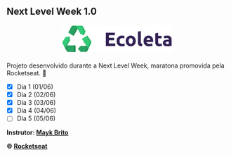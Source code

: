 ## Next Level Week 1.0

<h4 align="center">
  <img src="/public/assets/logo.svg" width="250px" />
</h4>

Projeto desenvolvido durante a Next Level Week, maratona promovida pela Rocketseat. 🚀

- [x] Dia 1 (01/06)
- [x] Dia 2 (02/06)
- [x] Dia 3 (03/06)
- [x] Dia 4 (04/06)
- [ ] Dia 5 (05/06)

**Instrutor: [Mayk Brito](https://github.com/maykbrito)**

**&copy; [Rocketseat](https://rocketseat.com.br/)**